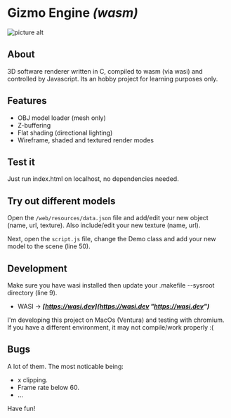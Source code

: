 # **Gizmo Engine** _(wasm)_

![picture alt](http://... "Gizmo engine readme placeholder")

## About

3D software renderer written in C, compiled to wasm (via wasi) and controlled by Javascript. Its an hobby project for learning purposes only.

## Features

- OBJ model loader (mesh only)
- Z-buffering
- Flat shading (directional lighting)
- Wireframe, shaded and textured render modes

## Test it

Just run index.html on localhost, no dependencies needed.

## Try out different models

Open the `/web/resources/data.json` file and add/edit your new object (name, url, texture). Also include/edit your new texture (name, url).

Next, open the `script.js` file, change the Demo class and add your new model to the scene (line 50).

## Development

Make sure you have wasi installed then update your .makefile --sysroot directory (line 9).

- WASI -> **_[https://wasi.dev](https://wasi.dev "https://wasi.dev")_**

I'm developing this project on MacOs (Ventura) and testing with chromium. If you have a different environment, it may not compile/work properly :(

## Bugs

A lot of them. The most noticable being:

- x clipping.
- Frame rate below 60.
- ...

Have fun!
